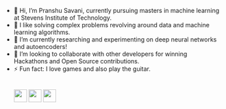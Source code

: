 - 👋 Hi, I’m Pranshu Savani, currently pursuing masters in machine learning at Stevens Institute of Technology.
- 👀 I like solving complex problems revolving around data and machine learning algorithms.
- 🌱 I’m currently researching and experimenting on deep neural networks and autoencoders!
- 💞️ I’m looking to collaborate with other developers for winning Hackathons and Open Source contributions.
- ⚡ Fun fact: I love games and also play the guitar.
<br/><br/><br/>
<a href="https://www.linkedin.com/in/psav/"> <img src="https://github.com/ipsavani/social-icons/blob/master/PNG/Black/LinkedIN_black.png" width="30"/></a>
<a href="https://www.github.com/ipsavani/"> <img src="https://github.com/ipsavani/social-icons/blob/master/PNG/Black/Github_black.png" width="30"/></a>
<a href="psavani@stevens.edu"> <img src="https://github.com/ipsavani/social-icons/blob/master/PNG/Black/Gmail_black.png" width="30"/></a>
